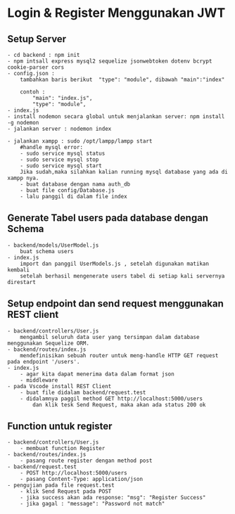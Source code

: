 # Login & Register Menggunakan JWT

## Setup Server

    - cd backend : npm init
    - npm intsall express mysql2 sequelize jsonwebtoken dotenv bcrypt cookie-parser cors
    - config.json :
        tambahkan baris berikut  "type": "module", dibawah "main":"index"

        contoh :
            "main": "index.js",
            "type": "module",
    - index.js
    - install nodemon secara global untuk menjalankan server: npm install -g nodemon
    - jalankan server : nodemon index

    - jalankan xampp : sudo /opt/lampp/lampp start
        #handle mysql error:
        - sudo service mysql status
        - sudo service mysql stop
        - sudo service mysql start
        Jika sudah,maka silahkan kalian running mysql database yang ada di xampp nya.
        - buat database dengan nama auth_db
        - buat file config/Database.js
        - lalu panggil di dalam file index

## Generate Tabel users pada database dengan Schema

    - backend/models/UserModel.js
        buat schema users
    - index.js
        import dan panggil UserModels.js , setelah digunakan matikan kembali
        setelah berhasil mengenerate users tabel di setiap kali servernya direstart

## Setup endpoint dan send request menggunakan REST client

    - backend/controllers/User.js
        mengambil seluruh data user yang tersimpan dalam database menggunakan Sequelize ORM.
    - backend/routes/index.js
        mendefinisikan sebuah router untuk meng-handle HTTP GET request pada endpoint '/users'.
    - index.js
        - agar kita dapat menerima data dalam format json
        - middleware
    - pada Vscode install REST Client
        - buat file didalam backend/request.test
        - didalamnya paggil method GET http://localhost:5000/users
            dan klik tesk Send Request, maka akan ada status 200 ok

## Function untuk register

    - backend/controllers/User.js
        - membuat function Register
    - backend/routes/index.js
        - pasang route register dengan method post
    - backend/request.test
        - POST http://localhost:5000/users
        - pasang Content-Type: application/json
    - pengujian pada file request.test
        - klik Send Request pada POST
        - jika success akan ada response: "msg": "Register Success"
        - jika gagal : "message": "Password not match"
